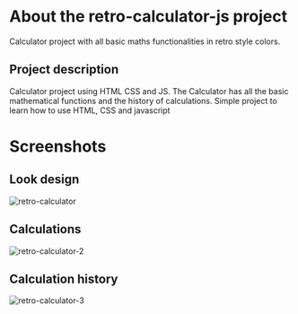 # About the retro-calculator-js project

Calculator project with all basic maths functionalities in retro style colors.

## Project description 

Calculator project using HTML CSS and JS. The Calculator has all the basic mathematical functions and the history of calculations. Simple project to learn how to use HTML, CSS and javascript

# Screenshots

## Look design
![retro-calculator](https://user-images.githubusercontent.com/94242778/174437753-6414731e-5b77-433f-83c2-bf5cbc585986.PNG)

## Calculations
![retro-calculator-2](https://user-images.githubusercontent.com/94242778/175385782-c309b4e7-1cc8-4b90-b63b-9d9ce6b70428.PNG)

## Calculation history
![retro-calculator-3](https://user-images.githubusercontent.com/94242778/175385831-433b0b1f-d2fa-461d-8a29-4f3e7d2f52a8.PNG)
